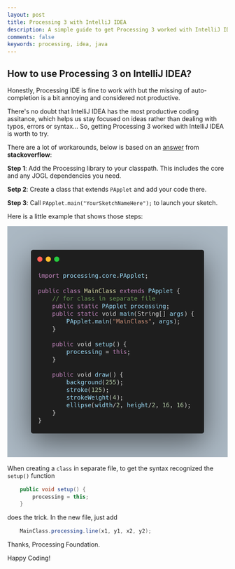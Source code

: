 ```yaml
---
layout: post
title: Processing 3 with IntelliJ IDEA
description: A simple guide to get Processing 3 worked with IntelliJ IDEA.
comments: false
keywords: processing, idea, java
---
```


## How to use Processing 3 on IntelliJ IDEA?

Honestly, Processing IDE is fine to work with but the missing of auto-completion is a bit annoying and considered not productive.

There's no doubt that IntelliJ IDEA has the most productive coding assitance, which helps us stay focused on ideas rather than dealing with typos, errors or syntax... So, getting Processing 3 worked with IntelliJ IDEA is worth to try.

There are a lot of workarounds, below is based on an [answer](https://stackoverflow.com/questions/36765288/how-to-use-processing-3-on-intellij-idea) from __stackoverflow__:

__Step 1__: Add the Processing library to your classpath. This includes the core and any JOGL dependencies you need.

__Setp 2__: Create a class that extends `PApplet` and add your code there.

__Step 3__: Call `PApplet.main("YourSketchNameHere");` to launch your sketch.

Here is a little example that shows those steps:

![](../assets/setup_IntelliJ_IDEA_processing.png)

When creating a `class` in separate file, to get the syntax recognized the `setup()` function 

```java
	public void setup() {
		processing = this;
	}
```

does the trick. In the new file, just add

```java
	MainClass.processing.line(x1, y1, x2, y2);
```

Thanks, Processing Foundation.

Happy Coding!
